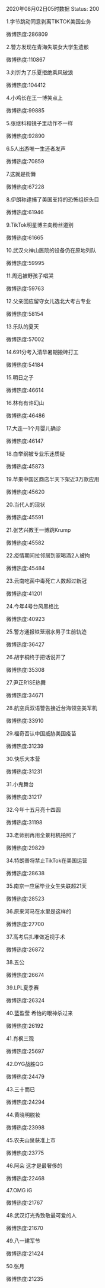 2020年08月02日05时数据
Status: 200

1.字节跳动同意剥离TIKTOK美国业务

微博热度:286809

2.警方发现在青海失联女大学生遗骸

微博热度:110867

3.刘忻为了乐夏拒绝乘风破浪

微博热度:104412

4.小鸡长在王一博笑点上

微博热度:99885

5.张继科和镜子里动作不一样

微博热度:92890

6.5人出游唯一生还者发声

微博热度:70859

7.这就是街舞

微博热度:67228

8.伊朗称逮捕了美国支持的恐怖组织头目

微博热度:61946

9.TikTok明星博主向粉丝道别

微博热度:61665

10.武汉火神山医院的设备仍在原地列队

微博热度:59995

11.周迅被野孩子唱哭

微博热度:59763

12.父亲回应留守女儿选北大考古专业

微博热度:58154

13.乐队的夏天

微博热度:57002

14.691分考入清华暑期搬砖打工

微博热度:54184

15.明日之子

微博热度:46614

16.林有有许幻山

微博热度:46486

17.大连一1个月婴儿确诊

微博热度:46147

18.白举纲被专业乐迷质疑

微博热度:45873

19.苹果中国区商店半天下架近3万款应用

微博热度:45620

20.当代人的现状

微博热度:45591

21.张艺兴教王一博跳Krump

微博热度:45582

22.疫情期间拉邻居到家喝酒2人被拘

微博热度:45484

23.云南吃菌中毒死亡人数超过新冠

微博热度:41201

24.今年4号台风黑格比

微博热度:40923

25.警方通报铁笼溺水男子生前轨迹

微博热度:36427

26.胡宇桐终于把话说开了

微博热度:35308

27.尹正R1SE热舞

微博热度:34671

28.航空兵双语警告接近台海领空美军机

微博热度:33910

29.福奇否认中国威胁美国疫苗

微博热度:31239

30.快乐大本营

微博热度:31231

31.小鬼舞台

微博热度:31217

32.今年十五月亮十四圆

微博热度:31198

33.老师别再用全景相机拍照了

微博热度:29829

34.特朗普将禁止TikTok在美国运营

微博热度:28638

35.南京一应届毕业女生失联超21天

微博热度:28523

36.原来河马在水里是这样的

微博热度:27700

37.高考后扎堆做近视手术

微博热度:26872

38.五公

微博热度:26674

39.LPL夏季赛

微博热度:26324

40.蓝盈莹 希怡的眼神杀过来

微博热度:26192

41.肖枫三观

微博热度:25697

42.DYG战胜QG

微博热度:24479

43.三十而已

微博热度:24294

44.黄晓明脱妆

微博热度:23998

45.农夫山泉获准上市

微博热度:23775

46.阿朵 这才是最奢侈的

微博热度:22468

47.OMG iG

微博热度:21767

48.武汉灯光秀致敬最可爱的人

微博热度:21670

49.八一建军节

微博热度:21424

50.张月

微博热度:21235


